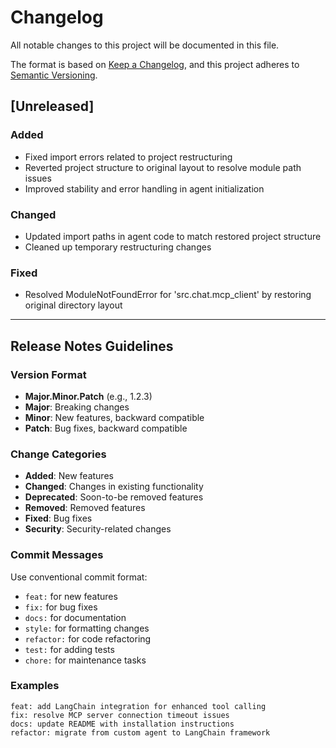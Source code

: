 # Changelog

All notable changes to this project will be documented in this file.

The format is based on [Keep a Changelog](https://keepachangelog.com/en/1.0.0/),
and this project adheres to [Semantic Versioning](https://semver.org/spec/v2.0.0.html).

## [Unreleased]

### Added
- Fixed import errors related to project restructuring
- Reverted project structure to original layout to resolve module path issues
- Improved stability and error handling in agent initialization

### Changed
- Updated import paths in agent code to match restored project structure
- Cleaned up temporary restructuring changes

### Fixed
- Resolved ModuleNotFoundError for 'src.chat.mcp_client' by restoring original directory layout

---

## Release Notes Guidelines

### Version Format
- **Major.Minor.Patch** (e.g., 1.2.3)
- **Major**: Breaking changes
- **Minor**: New features, backward compatible
- **Patch**: Bug fixes, backward compatible

### Change Categories
- **Added**: New features
- **Changed**: Changes in existing functionality
- **Deprecated**: Soon-to-be removed features
- **Removed**: Removed features
- **Fixed**: Bug fixes
- **Security**: Security-related changes

### Commit Messages
Use conventional commit format:
- `feat:` for new features
- `fix:` for bug fixes
- `docs:` for documentation
- `style:` for formatting changes
- `refactor:` for code refactoring
- `test:` for adding tests
- `chore:` for maintenance tasks

### Examples
```
feat: add LangChain integration for enhanced tool calling
fix: resolve MCP server connection timeout issues
docs: update README with installation instructions
refactor: migrate from custom agent to LangChain framework
``` 